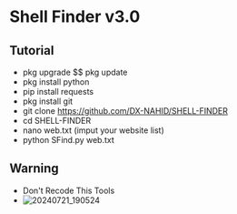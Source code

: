 # Shell Finder v3.0

## Tutorial 

- pkg upgrade $$ pkg update
- pkg install python
- pip install requests
- pkg install git
- git clone https://github.com/DX-NAHID/SHELL-FINDER
- cd SHELL-FINDER
- nano web.txt (imput your website list)
- python SFind.py web.txt

## Warning

- Don't Recode This Tools
- ![20240721_190524](https://github.com/user-attachments/assets/f148c568-fb7c-4e44-b628-327f3fdc0093)
